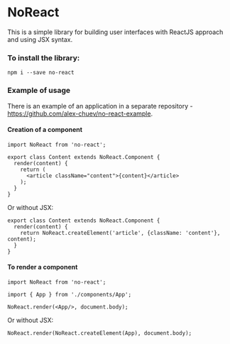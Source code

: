 # NoReact

This is a simple library for building user interfaces with ReactJS approach and using JSX syntax.

### To install the library:

    npm i --save no-react

### Example of usage

There is an example of an application in a separate repository - https://github.com/alex-chuev/no-react-example.

#### Creation of a component

    import NoReact from 'no-react';

    export class Content extends NoReact.Component {
      render(content) {
        return (
          <article className="content">{content}</article>
        );
      }
    }

Or without JSX:

    export class Content extends NoReact.Component {
      render(content) {
        return NoReact.createElement('article', {className: 'content'}, content);
      }
    }

#### To render a component

    import NoReact from 'no-react';

    import { App } from './components/App';

    NoReact.render(<App/>, document.body);

Or without JSX:

    NoReact.render(NoReact.createElement(App), document.body);

